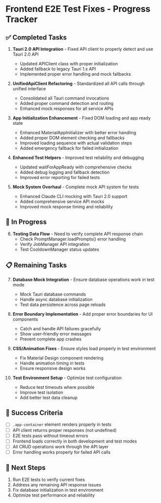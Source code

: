 # Frontend E2E Test Fixes - Progress Tracker

## ✅ Completed Tasks

1. **Tauri 2.0 API Integration** - Fixed API client to properly detect and use Tauri 2.0 API
   - Updated APIClient class with proper initialization
   - Added fallback to legacy Tauri 1.x API
   - Implemented proper error handling and mock fallbacks

2. **UnifiedApiClient Refactoring** - Standardized all API calls through unified interface
   - Consolidated all Tauri command invocations
   - Added proper command detection and routing
   - Enhanced mock responses for all service APIs

3. **App Initialization Enhancement** - Fixed DOM loading and app ready state
   - Enhanced MaterialAppInitializer with better error handling
   - Added proper DOM element checking and fallbacks
   - Improved loading sequence with actual validation steps
   - Added emergency fallback for failed initialization

4. **Enhanced Test Helpers** - Improved test reliability and debugging
   - Updated waitForAppReady with comprehensive checks
   - Added debug logging and fallback detection
   - Improved error reporting for failed tests

5. **Mock System Overhaul** - Complete mock API system for tests
   - Enhanced Claude CLI mocking with Tauri 2.0 support
   - Added comprehensive service API mocks
   - Improved mock response timing and reliability

## 🔄 In Progress

6. **Testing Data Flow** - Need to verify complete API response chain
   - Check PromptManager.loadPrompts() error handling
   - Verify JobManager API integration
   - Test CooldownManager status updates

## 📋 Remaining Tasks

7. **Database Mock Integration** - Ensure database operations work in test mode
   - Mock Tauri database commands
   - Handle async database initialization
   - Test data persistence across page reloads

8. **Error Boundary Implementation** - Add proper error boundaries for UI components
   - Catch and handle API failures gracefully
   - Show user-friendly error messages
   - Prevent complete app crashes

9. **CSS/Animation Fixes** - Ensure styles load properly in test environment
   - Fix Material Design component rendering
   - Handle animation timing in tests
   - Ensure responsive design works

10. **Test Environment Setup** - Optimize test configuration
    - Reduce test timeouts where possible
    - Improve test isolation
    - Add better test data cleanup

## 🎯 Success Criteria

- [ ] `.app-container` element renders properly in tests
- [ ] API client returns proper responses (not undefined)
- [ ] E2E tests pass without timeout errors
- [ ] Frontend loads correctly in both development and test modes
- [ ] All CRUD operations work through the API layer
- [ ] Error handling works properly for failed API calls

## 🔧 Next Steps

1. Run E2E tests to verify current fixes
2. Address any remaining API response issues
3. Fix database initialization in test environment
4. Optimize test performance and reliability
